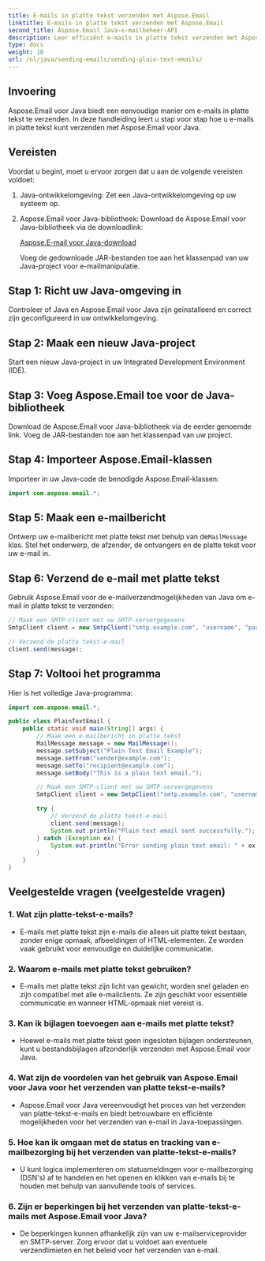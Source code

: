 ```yaml
---
title: E-mails in platte tekst verzenden met Aspose.Email
linktitle: E-mails in platte tekst verzenden met Aspose.Email
second_title: Aspose.Email Java-e-mailbeheer-API
description: Leer efficiënt e-mails in platte tekst verzenden met Aspose.Email voor Java. Een uitgebreide gids met codevoorbeelden en veelgestelde vragen voor naadloze communicatie.
type: docs
weight: 10
url: /nl/java/sending-emails/sending-plain-text-emails/
---
```


## Invoering

Aspose.Email voor Java biedt een eenvoudige manier om e-mails in platte tekst te verzenden. In deze handleiding leert u stap voor stap hoe u e-mails in platte tekst kunt verzenden met Aspose.Email voor Java.

## Vereisten

Voordat u begint, moet u ervoor zorgen dat u aan de volgende vereisten voldoet:

1. Java-ontwikkelomgeving: Zet een Java-ontwikkelomgeving op uw systeem op.

2. Aspose.Email voor Java-bibliotheek: Download de Aspose.Email voor Java-bibliotheek via de downloadlink:

   [Aspose.E-mail voor Java-download](https://releases.aspose.com/email/java/)

   Voeg de gedownloade JAR-bestanden toe aan het klassenpad van uw Java-project voor e-mailmanipulatie.

## Stap 1: Richt uw Java-omgeving in

Controleer of Java en Aspose.Email voor Java zijn geïnstalleerd en correct zijn geconfigureerd in uw ontwikkelomgeving.

## Stap 2: Maak een nieuw Java-project

Start een nieuw Java-project in uw Integrated Development Environment (IDE).

## Stap 3: Voeg Aspose.Email toe voor de Java-bibliotheek

Download de Aspose.Email voor Java-bibliotheek via de eerder genoemde link. Voeg de JAR-bestanden toe aan het klassenpad van uw project.

## Stap 4: Importeer Aspose.Email-klassen

Importeer in uw Java-code de benodigde Aspose.Email-klassen:

```java
import com.aspose.email.*;
```

## Stap 5: Maak een e-mailbericht

 Ontwerp uw e-mailbericht met platte tekst met behulp van de`MailMessage` klas. Stel het onderwerp, de afzender, de ontvangers en de platte tekst voor uw e-mail in.

## Stap 6: Verzend de e-mail met platte tekst

Gebruik Aspose.Email voor de e-mailverzendmogelijkheden van Java om e-mail in platte tekst te verzenden:

```java
// Maak een SMTP-client met uw SMTP-servergegevens
SmtpClient client = new SmtpClient("smtp.example.com", "username", "password");

// Verzend de platte tekst-e-mail
client.send(message);
```

## Stap 7: Voltooi het programma

Hier is het volledige Java-programma:

```java
import com.aspose.email.*;

public class PlainTextEmail {
    public static void main(String[] args) {
        // Maak een e-mailbericht in platte tekst
        MailMessage message = new MailMessage();
        message.setSubject("Plain Text Email Example");
        message.setFrom("sender@example.com");
        message.setTo("recipient@example.com");
        message.setBody("This is a plain text email.");

        // Maak een SMTP-client met uw SMTP-servergegevens
        SmtpClient client = new SmtpClient("smtp.example.com", "username", "password");

        try {
            // Verzend de platte tekst-e-mail
            client.send(message);
            System.out.println("Plain text email sent successfully.");
        } catch (Exception ex) {
            System.out.println("Error sending plain text email: " + ex.getMessage());
        }
    }
}
```

## Veelgestelde vragen (veelgestelde vragen)

### 1. Wat zijn platte-tekst-e-mails?
   - E-mails met platte tekst zijn e-mails die alleen uit platte tekst bestaan, zonder enige opmaak, afbeeldingen of HTML-elementen. Ze worden vaak gebruikt voor eenvoudige en duidelijke communicatie.

### 2. Waarom e-mails met platte tekst gebruiken?
   - E-mails met platte tekst zijn licht van gewicht, worden snel geladen en zijn compatibel met alle e-mailclients. Ze zijn geschikt voor essentiële communicatie en wanneer HTML-opmaak niet vereist is.

### 3. Kan ik bijlagen toevoegen aan e-mails met platte tekst?
   - Hoewel e-mails met platte tekst geen ingesloten bijlagen ondersteunen, kunt u bestandsbijlagen afzonderlijk verzenden met Aspose.Email voor Java.

### 4. Wat zijn de voordelen van het gebruik van Aspose.Email voor Java voor het verzenden van platte tekst-e-mails?
   - Aspose.Email voor Java vereenvoudigt het proces van het verzenden van platte-tekst-e-mails en biedt betrouwbare en efficiënte mogelijkheden voor het verzenden van e-mail in Java-toepassingen.

### 5. Hoe kan ik omgaan met de status en tracking van e-mailbezorging bij het verzenden van platte-tekst-e-mails?
   - U kunt logica implementeren om statusmeldingen voor e-mailbezorging (DSN's) af te handelen en het openen en klikken van e-mails bij te houden met behulp van aanvullende tools of services.

### 6. Zijn er beperkingen bij het verzenden van platte-tekst-e-mails met Aspose.Email voor Java?
   - De beperkingen kunnen afhankelijk zijn van uw e-mailserviceprovider en SMTP-server. Zorg ervoor dat u voldoet aan eventuele verzendlimieten en het beleid voor het verzenden van e-mail.
